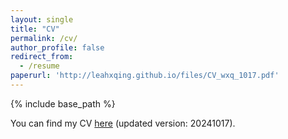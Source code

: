 ```yaml
---
layout: single
title: "CV"
permalink: /cv/
author_profile: false
redirect_from:
  - /resume
paperurl: 'http://leahxqing.github.io/files/CV_wxq_1017.pdf'
---
```


{% include base_path %}

You can find my CV [here](http://leahxqing.github.io/files/CV_wxq_1017.pdf) (updated version: 20241017).
